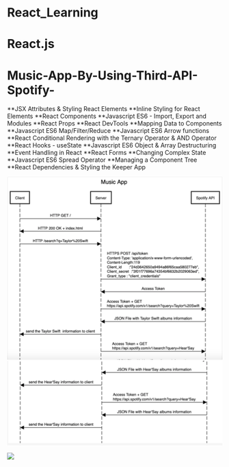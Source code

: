 # React_Learning

# React.js
# Music-App-By-Using-Third-API-Spotify-
**JSX Attributes & Styling React Elements
**Inline Styling for React Elements
**React Components
**Javascript ES6 - Import, Export and Modules
**React Props
**React DevTools
**Mapping Data to Components
**Javascript ES6 Map/Filter/Reduce
**Javascript ES6 Arrow functions
**React Conditional Rendering with the Ternary Operator & AND Operator
**React Hooks - useState
**Javascript ES6 Object & Array Destructuring
**Event Handling in React
**React Forms
**Changing Complex State
**Javascript ES6 Spread Operator
**Managing a Component Tree
**React Dependencies & Styling the Keeper App

 
 <img src ="https://github.com/Shuhuasong/Music-App-By-Using-Third-API-Spotify-/blob/master/TCP%20Traffic%20Flow1.png" width = 600 />

 <img src ="https://github.com/Shuhuasong/Music-App-By-Using-Third-API-Spotify-/blob/master/TCP%20Traffic%20Flow2..png" width = 600 />
 
 <img src = "http://g.recordit.co/2V9yoLie9W.gif" width = 650> <br>
